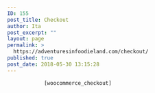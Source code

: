 ```yaml
---
ID: 155
post_title: Checkout
author: Ita
post_excerpt: ""
layout: page
permalink: >
  https://adventuresinfoodieland.com/checkout/
published: true
post_date: 2018-05-30 13:15:28
---
```


				[woocommerce_checkout]